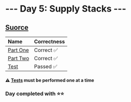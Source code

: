 # --- Day 5: Supply Stacks ---

## [Suorce](http://adventofcode.com/2022/day/5)

| Name                                                                                      | Correctness |
| :---------------------------------------------------------------------------------------- | :---------- |
| [Part One](https://github.com/ssynowiec/AdventOfCode/blob/main/2022/Day%2005/part-one.js) | Correct ✅  |
| [Part Two](https://github.com/ssynowiec/AdventOfCode/blob/main/2022/Day%2005/part-two.js) | Correct ✅  |
| [Test](https://github.com/ssynowiec/AdventOfCode/blob/main/2022/Day%2005/test.js)         | Passed ✅   |

#### ⚠ [Tests](https://github.com/ssynowiec/AdventOfCode/blob/main/2022/Day%2005/test.js) must be performed one at a time

### Day completed with ⭐⭐
